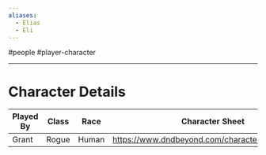 ```yaml
---
aliases:
  - Elias
  - Eli
---
```

#people #player-character 

---

# Character Details

| Played By | Class | Race  | Character Sheet                                |
| --------- | ----- | ----- | ---------------------------------------------- |
| Grant     | Rogue | Human | https://www.dndbeyond.com/characters/122796153 |
